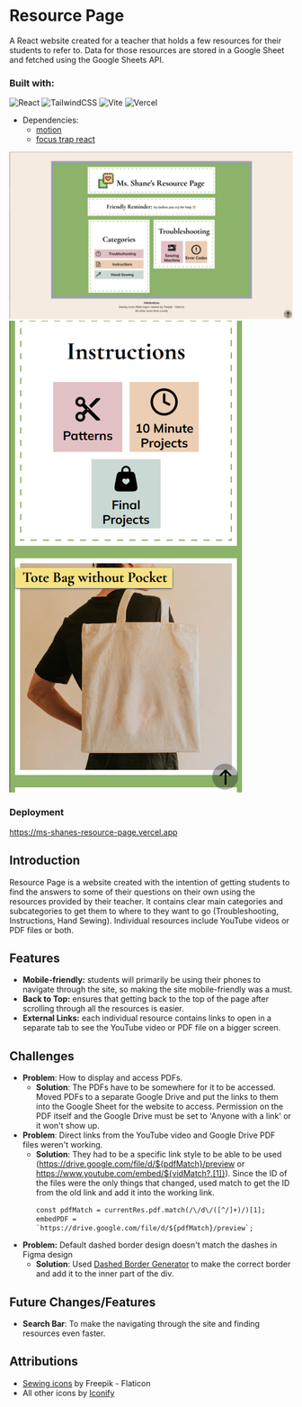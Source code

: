 # Resource Page

A React website created for a teacher that holds a few resources for their students to refer to. Data for those resources are stored in a Google Sheet and fetched using the Google Sheets API.

### Built with:

![React](https://img.shields.io/badge/react-%2320232a.svg?style=for-the-badge&logo=react&logoColor=%2361DAFB) ![TailwindCSS](https://img.shields.io/badge/tailwindcss-%2338B2AC.svg?style=for-the-badge&logo=tailwind-css&logoColor=white) ![Vite](https://img.shields.io/badge/vite-%23646CFF.svg?style=for-the-badge&logo=vite&logoColor=white) ![Vercel](https://img.shields.io/badge/vercel-%23000000.svg?style=for-the-badge&logo=vercel&logoColor=white)

- Dependencies:
  - [motion](https://motion.dev/docs/react)
  - [focus trap react](https://github.com/focus-trap/focus-trap-react)

![Desktop View](./src/assets/imgs/desktop-view.png)
![Mobile View](./src/assets/imgs/mobile-view.png)

### Deployment

https://ms-shanes-resource-page.vercel.app

## Introduction

Resource Page is a website created with the intention of getting students to find the answers to some of their questions on their own using the resources provided by their teacher. It contains clear main categories and subcategories to get them to where to they want to go (Troubleshooting, Instructions, Hand Sewing). Individual resources include YouTube videos or PDF files or both.

## Features

- **Mobile-friendly:** students will primarily be using their phones to navigate through the site, so making the site mobile-friendly was a must.
- **Back to Top:** ensures that getting back to the top of the page after scrolling through all the resources is easier.
- **External Links:** each individual resource contains links to open in a separate tab to see the YouTube video or PDF file on a bigger screen.

## Challenges

- **Problem**: How to display and access PDFs.
  - **Solution**: The PDFs have to be somewhere for it to be accessed. Moved PDFs to a separate Google Drive and put the links to them into the Google Sheet for the website to access. Permission on the PDF itself and the Google Drive must be set to 'Anyone with a link' or it won't show up.
- **Problem**: Direct links from the YouTube video and Google Drive PDF files weren't working.
  - **Solution**: They had to be a specific link style to be able to be used (https://drive.google.com/file/d/${pdfMatch}/preview or https://www.youtube.com/embed/${vidMatch?.[1]}). Since the ID of the files were the only things that changed, used match to get the ID from the old link and add it into the working link.
    ```
    const pdfMatch = currentRes.pdf.match(/\/d\/([^/]+)/)[1];
    embedPDF = `https://drive.google.com/file/d/${pdfMatch}/preview`;
    ```
- **Problem:** Default dashed border design doesn't match the dashes in Figma design
  - **Solution**: Used [Dashed Border Generator](https://kovart.github.io/dashed-border-generator/) to make the correct border and add it to the inner part of the div.

## Future Changes/Features

- **Search Bar**: To make the navigating through the site and finding resources even faster.

## Attributions

- [Sewing icons](https://www.flaticon.com/free-icon/fabric_4644840?related_id=4644935&origin=search) by Freepik - Flaticon
- All other icons by [Iconify](https://iconify.design/)
